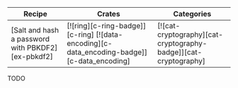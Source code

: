 | Recipe | Crates | Categories |
|--------|--------|------------|
| [Salt and hash a password with PBKDF2][ex-pbkdf2] | [![ring][c-ring-badge]][c-ring]  [![data-encoding][c-data_encoding-badge]][c-data_encoding] | [![cat-cryptography][cat-cryptography-badge]][cat-cryptography] |

<div class="hidden">
TODO
</div>
